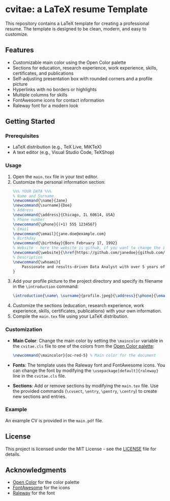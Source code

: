 # cvitae: a LaTeX resume Template

This repository contains a LaTeX template for creating a professional resume. The template is designed to be clean, modern, and easy to customize.

## Features

- Customizable main color using the Open Color palette
- Sections for education, research experience, work experience, skills, certificates, and publications
- Self-adjusting presentation box with rounded corners and a profile picture
- Hyperlinks with no borders or highlights
- Multiple columns for skills
- FontAwesome icons for contact information
- Raleway font for a modern look

## Getting Started

### Prerequisites

- LaTeX distribution (e.g., TeX Live, MiKTeX)
- A text editor (e.g., Visual Studio Code, TeXShop)

### Usage

1. Open the `main.tex` file in your text editor.
2. Customize the personal information section:
    ```latex
    %%% YOUR DATA %%%
    % Name and Surname
    \newcommand{\name}{Jane}
    \newcommand{\surname}{Doe}
    % Address
    \newcommand{\address}{Chicago, IL 60614, USA}
    % Phone number
    \newcommand{\phone}{(+1) 555 1234567}
    % Email
    \newcommand{\email}{jane.doe@example.com}
    % Birthday
    \newcommand{\birthday}{Born February 17, 1992}
    % Website - here the website is github, if you want to change the icon you can do so in the cls file
    \newcommand{\website}{\href{https://github.com/janedoe}{github.com/janedoe}}
    % Description
    \newcommand{\whoami}{
        Passionate and results-driven Data Analyst with over 5 years of experience in transforming complex datasets into actionable insights. Skilled in leveraging Python, SQL, and Tableau to drive data-informed decision-making and optimize business strategies. Known for a collaborative mindset, analytical rigor, and a commitment to continuous learning, with a proven record of enhancing data processes and visualization to support strategic goals. Currently seeking opportunities to apply my expertise to contribute to impactful projects within a dynamic, forward-thinking organization.
    }
    ```
3. Add your profile picture to the project directory and specify its filename in the `\introduction` command:
    ```latex
    \introduction{\name\ \surname}{profile.jpeg}{\address}{\phone}{\email}{\birthday}{\website}{\whoami}
    ```
4. Customize the sections (education, research experience, work experience, skills, certificates, publications) with your own information.
5. Compile the `main.tex` file using your LaTeX distribution.

### Customization

- **Main Color**: Change the main color by setting the `\maincolor` variable in the `cvitae.cls` file to one of the colors from the [Open Color palette](https://yeun.github.io/open-color/):
    ```latex
    \newcommand{\maincolor}{oc-red-5} % Main color for the document
    ```

- **Fonts**: The template uses the Raleway font and FontAwesome icons. You can change the font by modifying the `\usepackage[default]{raleway}` line in the `cvitae.cls` file.

- **Sections**: Add or remove sections by modifying the `main.tex` file. Use the provided commands (`\cvsect`, `\entry`, `\pentry`, `\centry`) to create new sections and entries.

### Example

An example CV is provided in the `main.pdf` file. 

## License

This project is licensed under the MIT License - see the [LICENSE](LICENSE) file for details.

## Acknowledgments

- [Open Color](https://yeun.github.io/open-color/) for the color palette
- [FontAwesome](https://fontawesome.com/) for the icons
- [Raleway](https://fonts.google.com/specimen/Raleway) for the font
